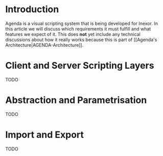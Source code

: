 # Introduction
Agenda is a visual scripting system that is being developed for Inexor.
In this article we will discuss which requirements it must fulfill and what features we expect of it.
This does **not** yet include any technical discussions about how it really works because this is part of [[Agenda's Architecture|AGENDA-Architecture]].

# Client and Server Scripting Layers
TODO

# Abstraction and Parametrisation
TODO

# Import and Export
TODO
